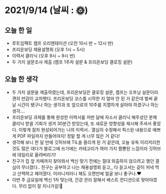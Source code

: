 # 2021/9/14 (날씨 : 🌞)

## 오늘 한 일
- 루트임팩트 캠프 오리엔테이션 (오전 10시 반 ~ 12시 반)
- 프리온보딩 채용설명회 (오후 1시 ~ 5시)
- 이력서 클리닉 (오후 9시 ~ 9시 반)
- 두 가지 설문조사 제출 (캠프 1주차 설문 & 프리온보딩 클로징 설문)

## 오늘 한 생각
- 두 가지 설문을 제출하였는데, 프리온보딩은 클로징 설문, 캠프는 오프닝 설문이라 괜히 만감이 교차했다. 프리온보딩 코스를 시작한 지 얼마 안 된 거 같은데 벌써 끝날 시간이 됐구나 하는 생각과 또 앞으로의 10주를 치열하게 살아야 하겠구나 하는 생각....
- 프리온보딩 과제를 통해 완성한 이력서를 저번 달에 자소서 클리닉 해주셨던 분께 클리닉 받을 기회가 생겨 30분간 받았는데, 또 새로운 방향성을 제시해 주셔서 좋았다. 이렇게 점차 완성되어가는 나의 이력서.. 열심히 수정해서 픽스된 내용으로 예쁘게 PDF 파일까지 만들어야지! 정말 할 게 너무 많은 거 같다!
- 생각해 보니 한 달 만에 깃허브에 TIL을 올리게 된 거 같은데, 오늘 유독 이리저리한 것도 많은 데다가 블로그에 쓰기에는 카테고리가 여러 가지 짬뽕된 느낌이라 깃허브에 데일리로 올려버리기!
- 친구가 집 앞 카페까지 찾아와서 백신 맞기 전에는 절대 외출하지 않으려고 했던 결심이 무너졌다.. 친구는 공부하고 나는 채용설명회 듣고,, 다 듣고서는 같이 저녁 먹고 산책하고 헤어졌다. 이러니저러니 해도 오랜만에 얼굴 보니 좋구나.❤
- 이번 주 금요일에 백신 1차 맞는데, 건강 관리 잘해서 베스트 컨디션으로 맞아야겠다. 무리 없이 잘 지나가길!🙏
